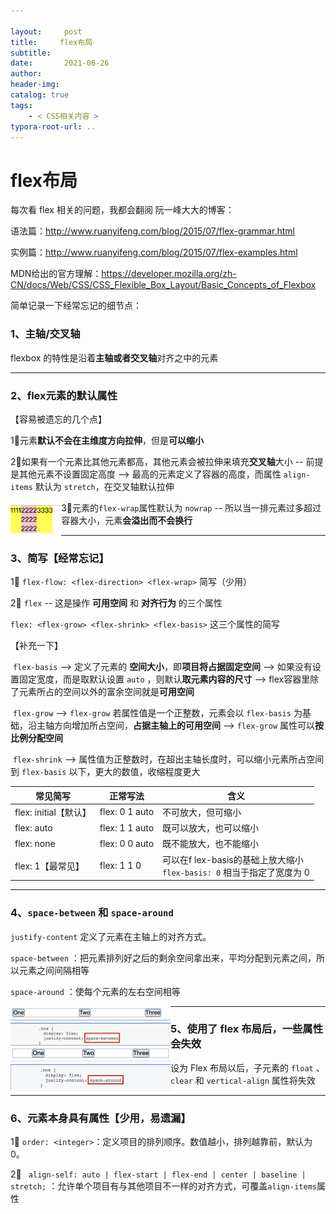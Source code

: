 ```yaml
---

layout:     post
title:     flex布局
subtitle:  
date:       2021-06-26
author:     
header-img: 
catalog: true
tags:
    - < CSS相关内容 >
typora-root-url: ..
---
```



# flex布局

每次看 flex 相关的问题，我都会翻阅 阮一峰大大的博客：

语法篇：http://www.ruanyifeng.com/blog/2015/07/flex-grammar.html

实例篇：http://www.ruanyifeng.com/blog/2015/07/flex-examples.html

MDN给出的官方理解：https://developer.mozilla.org/zh-CN/docs/Web/CSS/CSS_Flexible_Box_Layout/Basic_Concepts_of_Flexbox

简单记录一下经常忘记的细节点：

### 1、主轴/交叉轴

flexbox 的特性是沿着**主轴或者交叉轴**对齐之中的元素

------

### 2、flex元素的默认属性

【容易被遗忘的几个点】

1⃣️元素**默认不会在主维度方向拉伸**，但是**可以缩小**

2⃣️如果有一个元素比其他元素都高，其他元素会被拉伸来填充**交叉轴**大小 -- 前提是其他元素不设置固定高度 --> 最高的元素定义了容器的高度，而属性 `align-items` 默认为 `stretch`，在交叉轴默认拉伸

<img src="/../img/assets_2019/image-20210626174524473.png" alt="image-20210626174524473" style="zoom:33%;float:left;" />

3⃣️元素的`flex-wrap`属性默认为 `nowrap` -- 所以当一排元素过多超过容器大小，元素**会溢出而不会换行**

------

### 3、简写【经常忘记】

1⃣️ `flex-flow: <flex-direction> <flex-wrap>` 简写（少用）

2⃣️  `flex`  -- 这是操作 **可用空间** 和 **对齐行为** 的三个属性

`flex: <flex-grow> <flex-shrink> <flex-basis>` 这三个属性的简写

【补充一下】

​	 `flex-basis` --> 定义了元素的 **空间大小**，即**项目将占据固定空间** --> 如果没有设置固定宽度，而是取默认设置 `auto` ，则默认**取元素内容的尺寸** --> flex容器里除了元素所占的空间以外的富余空间就是**可用空间**

​	`flex-grow` --> `flex-grow` 若属性值是一个正整数，元素会以 `flex-basis` 为基础，沿主轴方向增加所占空间，**占据主轴上的可用空间** -->  `flex-grow` 属性可以**按比例分配空间**

​	`flex-shrink` --> 属性值为正整数时，在超出主轴长度时，可以缩小元素所占空间到 `flex-basis` 以下，更大的数值，收缩程度更大

| 常见简写              | 正常写法       | 含义                                                         |
| --------------------- | -------------- | ------------------------------------------------------------ |
| flex: initial【默认】 | flex: 0 1 auto | 不可放大，但可缩小                                           |
| flex: auto            | flex: 1 1 auto | 既可以放大，也可以缩小                                       |
| flex: none            | flex: 0 0 auto | 既不能放大，也不能缩小                                       |
| flex: 1【最常见】     | flex: 1 1 0    | 可以在f lex-basis的基础上放大缩小<br>`flex-basis: 0` 相当于指定了宽度为 0 |

------

### 4、`space-between` 和 `space-around`

`justify-content` 定义了元素在主轴上的对齐方式。

`space-between` ：把元素排列好之后的剩余空间拿出来，平均分配到元素之间，所以元素之间间隔相等

`space-around` ：使每个元素的左右空间相等

<img src="/../img/assets_2019/image-20210626185122124.png" alt="image-20210626185122124" style="zoom:25%;float:left" />

<img src="/../img/assets_2019/image-20210626185128408.png" alt="image-20210626185128408" style="zoom:25%;float:left" />

------

### 5、使用了 flex 布局后，一些属性会失效

设为 Flex 布局以后，子元素的 `float` 、 `clear` 和 `vertical-align` 属性将失效

------

### 6、元素本身具有属性【少用，易遗漏】

1⃣️ `order: <integer>`：定义项目的排列顺序。数值越小，排列越靠前，默认为0。

2⃣️ ` align-self: auto | flex-start | flex-end | center | baseline | stretch;` ：允许单个项目有与其他项目不一样的对齐方式，可覆盖`align-items`属性

